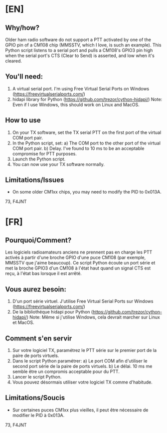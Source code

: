 # [EN]
## Why/how?
Older ham radio software do not support a PTT activated by one of the GPIO pin of a CM108 chip (MMSSTV, which I love, is such an example).
This Python script listens to a serial port and pulls a CM108's GPIO3 pin high when the serial port's CTS (Clear to Send) is asserted, and low when it's cleared.

## You'll need:
1) A virtual serial port. I'm using Free Virtual Serial Ports on Windows (https://freevirtualserialports.com/)
2) hidapi library for Python (https://github.com/trezor/cython-hidapi/)
Note: Even if I use Windows, this should work on Linux and MacOS.

## How to use
1) On your TX software, set the TX serial PTT on the first port of the virtual COM port pair.
2) In the Python script, set:
   a) The COM port to the other port of the virtual COM port pair.
   b) Delay. I've found to 10 ms to be an acceptable compromise for PTT purposes.
3) Launch the Python script.
4) You can now use your TX software normally.

## Limitations/Issues
- On some older CM1xx chips, you may need to modify the PID to 0x013A.

73, F4JNT


# [FR]
## Pourquoi/Comment?
Les logiciels radioamateurs anciens ne prennent pas en charge les PTT activés à partir d'une broche GPIO d'une puce CM108 (par exemple, MMSSTV que j'aime beaucoup).
Ce script Python écoute un port série et met la broche GPIO3 d'un CM108 à l'état haut quand un signal CTS est reçu, à l'état bas lorsque il est arrêté.

## Vous aurez besoin:
1) D'un port série virtuel. J'utilise Free Virtual Serial Ports sur Windows (https://freevirtualserialports.com/)
2) De la bibliothéque hidapi pour Python (https://github.com/trezor/cython-hidapi/)
Note: Même si j'utilise Windows, cela devrait marcher sur Linux et MacOS.

## Comment s'en servir
1) Sur votre logiciel TX, paramétrez le PTT série sur le premier port de la paire de ports virtuels.
2) Dans le script Python paramétrer:
   a) Le port COM afin d'utiliser le second port série de la paire de ports virtuels.
   b) Le délai. 10 ms me semble être un compromis acceptable pour du PTT.
3) Lancer le script Python.
4) Vous pouvez désormais utiliser votre logiciel TX comme d'habitude.

## Limitations/Soucis
- Sur certaines puces CM1xx plus vieilles, il peut être nécessaire de modifier le PID à 0x013A.

73, F4JNT


